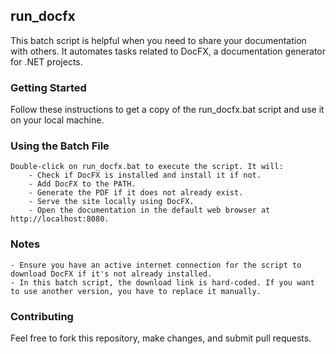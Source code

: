 ## run_docfx
This batch script is helpful when you need to share your documentation with others. It automates tasks related to DocFX, a documentation generator for .NET projects.

### Getting Started
Follow these instructions to get a copy of the run_docfx.bat script and use it on your local machine.

### Using the Batch File

    Double-click on run_docfx.bat to execute the script. It will:
        - Check if DocFX is installed and install it if not.
        - Add DocFX to the PATH.
        - Generate the PDF if it does not already exist.
        - Serve the site locally using DocFX.
        - Open the documentation in the default web browser at http://localhost:8080.

### Notes

    - Ensure you have an active internet connection for the script to download DocFX if it's not already installed.
    - In this batch script, the download link is hard-coded. If you want to use another version, you have to replace it manually.

### Contributing

Feel free to fork this repository, make changes, and submit pull requests.
